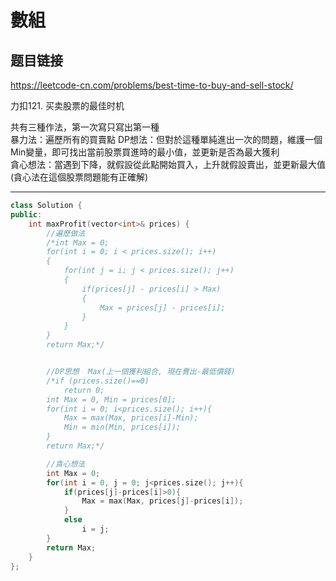 # 數組

## 题目链接
https://leetcode-cn.com/problems/best-time-to-buy-and-sell-stock/

力扣121. 买卖股票的最佳时机   

共有三種作法，第一次寫只寫出第一種   
暴力法：遍歷所有的買賣點
DP想法：但對於這種單純進出一次的問題，維護一個Min變量，即可找出當前股票買進時的最小值，並更新是否為最大獲利   
貪心想法：當遇到下降，就假設從此點開始買入，上升就假設賣出，並更新最大值(貪心法在這個股票問題能有正確解)

---------------------------------------

```cpp
class Solution {
public:
    int maxProfit(vector<int>& prices) {
        //遍歷做法
        /*int Max = 0;
        for(int i = 0; i < prices.size(); i++)
        {
            for(int j = i; j < prices.size(); j++)
            {
                if(prices[j] - prices[i] > Max)
                {
                    Max = prices[j] - prices[i];
                }
            }
        }
        return Max;*/


        //DP思想  Max(上一個獲利組合, 現在賣出-最低價錢)
        /*if (prices.size()==0)
            return 0;
        int Max = 0, Min = prices[0];
        for(int i = 0; i<prices.size(); i++){
            Max = max(Max, prices[i]-Min);
            Min = min(Min, prices[i]);
        }
        return Max;*/

        //貪心想法
        int Max = 0;
        for(int i = 0, j = 0; j<prices.size(); j++){
            if(prices[j]-prices[i]>0){
                Max = max(Max, prices[j]-prices[i]);
            }
            else
                i = j;
        }
        return Max;
    }
};
```
